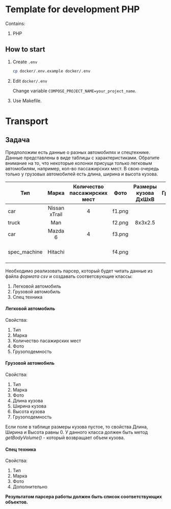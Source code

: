 # Template for development PHP

Contains:
1. PHP


## How to start

1. Create `.env`
    ```bash
    cp docker/.env.example docker/.env
    ```
1. Edit `docker/.env`  

   Change variable `COMPOSE_PROJECT_NAME=your_project_name`.  

1. Use Makefile.


# Transport

## Задача

Предположим есть данные о разных автомобилях и спецтехнике. Данные представлены в виде таблицы с характеристиками. Обратите  внимание на то, что некоторые колонки присущи только легковым  автомобилям, например, кол-во пассажирских мест. В свою очередь  только у грузовых автомобилей есть длина, ширина и высота кузова.


| Тип      |      Марка    |  Количество пассажирских мест | Фото | Размеры кузова ДхШхВ | Грузоподемнсоть | Дополнительно |
|----------|:-------------:|:-----------------------------:|:----:|:--------------------:|:---------------:|--------------:|
| car      | Nissan xTrail | 4                             |f1.png|                      |     2.5         |
| truck    |    Man        |                               |f2.png|        8x3x2.5       |         20      |
| car      | Mazda 6       |          4                 |f3.png|                      |     2.5         |
| spec_machine| Hitachi    |                           |f4.png|                      |     1.5         | Легкая техника для уборки снега

Необходимо реализовать парсер, который будет читать данные из файла _формата csv_ и создавать соответсвующие классы:
1. Легковой автомобиль
2. Грузовой автомобиль
3. Спец техника

#### Легковой автомобиль
Свойства:
1. Тип
2. Марка
3. Количество пасажирских мест
4. Фото
5. Грузоподемность

#### Грузовой автомобиль
Свойства:
1. Тип
2. Марка
3. Фото
4. Длина кузова
5. Ширина кузова
6. Высота кузова
7. Грузоподемность

Если поле в таблице размеры кузова пустое, то свойства Длина, Ширина и Высота равны 0. У данного класса должен быть метод _getBodyVolume()_ - который возвращает объем кузова.

#### Спец техника
Свойства:
1. Тип
2. Марка
3. Фото
4. Дополнительно


**Результатом парсера работы должен быть список соответствующих объектов.** 

